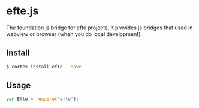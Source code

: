 # efte.js

The foundation js bridge for efte projects, it provides js bridges that used in webview or browser (when you do local development).

## Install

```bash
$ cortex install efte --save
```

## Usage

```js
var Efte = require('efte');
```
